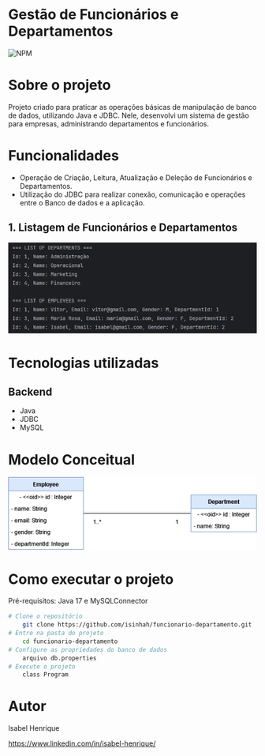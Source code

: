 # Gestão de Funcionários e Departamentos

![NPM](https://img.shields.io/npm/l/react)

# Sobre o projeto
Projeto criado para praticar as operações básicas de manipulação de banco de dados, utilizando Java e JDBC. Nele, desenvolvi um sistema de gestão para empresas, administrando departamentos e funcionários.

# Funcionalidades

- Operação de Criação, Leitura, Atualização e Deleção de Funcionários e Departamentos.
- Utilização do JDBC para realizar conexão, comunicação e operações entre o Banco de dados e a aplicação.

## 1. Listagem de Funcionários e Departamentos

![diagrama](assets/list_emp_dept.png)

# Tecnologias utilizadas

## Backend

- Java
- JDBC
- MySQL

# Modelo Conceitual

![diagrama](assets/employee_department.drawio.png)

# Como executar o projeto

Pré-requisitos: Java 17 e MySQLConnector

```bash
# Clone o repositório
    git clone https://github.com/isinhah/funcionario-departamento.git
# Entre na pasta do projeto
    cd funcionario-departamento
# Configure as propriedades do banco de dados
    arquivo db.properties
# Execute o projeto
    class Program
```

# Autor

Isabel Henrique

https://www.linkedin.com/in/isabel-henrique/
